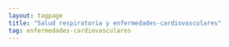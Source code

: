 ```yaml
---
layout: tagpage
title: "Salud respiratoria y enfermedades-cardiovasculares"
tag: enfermedades-cardiovasculares
---
```

